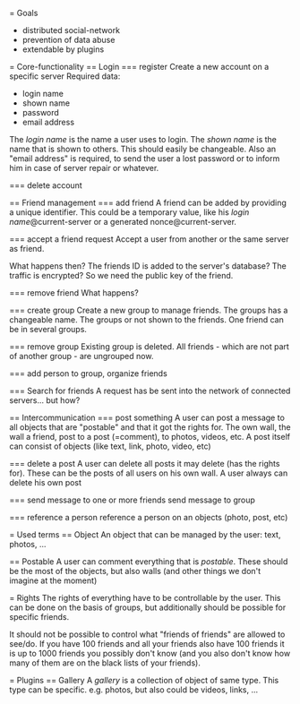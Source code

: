 = Goals

* distributed social-network
* prevention of data abuse
* extendable by plugins

= Core-functionality
== Login
=== register
Create a new account on a specific server
Required data:

* login name
* shown name
* password
* email address

The *login name* is the name a user uses to login. The *shown name* is the name that is shown to others. This should easily be changeable. Also an "email address" is required, to send the user a lost password or to inform him in case of server repair or whatever.

=== delete account

== Friend management
=== add friend
A friend can be added by providing a unique identifier. This could be a temporary value, like his *login name*@current-server or a generated nonce@current-server.

=== accept a friend request
Accept a user from another or the same server as friend.

What happens then? The friends ID is added to the server's database? 
The traffic is encrypted? So we need the public key of the friend.

=== remove friend
What happens?

=== create group
Create a new group to manage friends. The groups has a changeable name. The groups or not shown to the friends. One friend can be in several groups.

=== remove group
Existing group is deleted. All friends - which are not part of another group - are ungrouped now.

=== add person to group, organize friends

=== Search for friends
A request has be sent into the network of connected servers... but how?

== Intercommunication
=== post something
A user can post a message to all objects that are "postable" and that it got the rights for. The own wall, the wall a friend, post to a post (=comment), to photos, videos, etc.
A post itself can consist of objects (like text, link, photo, video, etc)

=== delete a post
A user can delete all posts it may delete (has the rights for). These can be the posts of all users on his own wall. A user always can delete his own post

=== send message to one or more friends
send message to group

=== reference a person
reference a person on an objects (photo, post, etc)

= Used terms
== Object
An object that can be managed by the user: text, photos, ...

== Postable
A user can comment everything that is *postable*. These should be the most of the objects, but also walls (and other things we don't imagine at the moment)

= Rights
The rights of everything have to be controllable by the user. This can be done on the basis of groups, but additionally should be possible for specific friends.

It should not be possible to control what "friends of friends" are allowed to see/do. If you have 100 friends and all your friends also have 100 friends it is up to 1000 friends you possibly don't know (and you also don't know how many of them are on the black lists of your friends).

= Plugins
== Gallery
A *gallery* is a collection of object of same type. This type can be specific. e.g. photos, but also could be videos, links, ...

